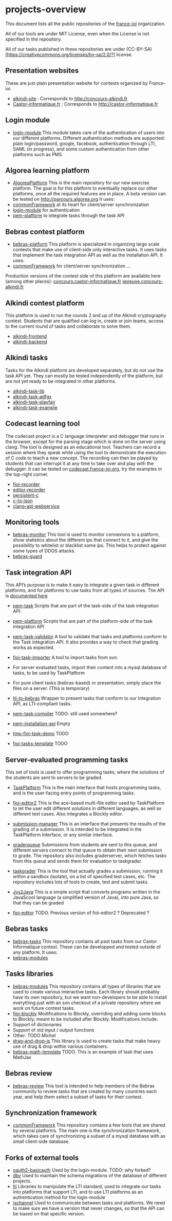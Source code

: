 # projects-overview

This document lists all the public repositories of the [france-ioi](http://www.france-ioi.org) organization.

All of our tools are under MIT License, even when the License is not specified in the repository.

All of our tasks published in these repositories are under (CC-BY-SA)[https://creativecommons.org/licenses/by-sa/2.0/?] license.

## Presentation websites
These are just plain presentation website for contests organized by France-ioi

* [alkindi-site](https://github.com/France-ioi/alkindi-site) : Corresponds to http://concours-alkindi.fr
* [Castor-informatique.fr](https://github.com/France-ioi/Castor-informatique.fr) : Corresponds to http://castor-informatique.fr

## Login module
* [login-module](https://github.com/France-ioi/login-module)
This module takes care of the authentication of users into our different platforms. Different authentication methods are supported: plain login/password, google, facebook, authentication through LTI, SAML (in progress), and some custom authentication from other platforms such as PMS.

## Algorea learning platform
* [AlgoreaPlatform](https://github.com/France-ioi/AlgoreaPlatform)
This is the main repository for our new exercise platform. The goal is for this platform to eventually replace our other platforms, once all the required features are in place.
A beta version can be tested on http://parcours.algorea.org
It uses:
 * [commonFramework](https://github.com/France-ioi/commonFramework) at its heart for client/server synchronization
 * [login-module](https://github.com/France-ioi/login-module) for authentication
 * [pem-platform](https://github.com/France-ioi/pem-platform) to integrate tasks through the task API

## Bebras contest platform
* [bebras-platform](https://github.com/France-ioi/bebras-platform)
This platform is specialized in organizing large scale contests that make use of client-side only interactive tasks. It uses tasks that implement the task integration API as well as the installation API.
It uses:
 * [commonFramework](https://github.com/France-ioi/commonFramework) for client/server synchronization
...

Production versions of the contest side of this platform are available here (among other places):
[concours.castor-informatique.fr](http://concours.castor-informatique.fr)
[epreuve.concours-alkindi.fr](http://epreuve.concours-alkindi.fr)

## Alkindi contest platform
This platform is used to run the rounds 2 and up of the Alkindi cryptography contest. Students that are qualified can log in, create or join teams, access to the current round of tasks and collaborate to solve them.
* [alkindi-frontend](https://github.com/France-ioi/alkindi-frontend)
* [alkindi-backend](https://github.com/France-ioi/alkindi-backend)

## Alkindi tasks
Tasks for the Alkindi platform are developed separately, but do not use the task API yet. They can mostly be tested independently of the platform, but are not yet ready to be integrated in other platforms.
* [alkindi-task-lib](https://github.com/France-ioi/alkindi-task-lib)
* [alkindi-task-adfgx](https://github.com/France-ioi/alkindi-task-adfgx)
* [alkindi-task-playfair](https://github.com/France-ioi/alkindi-task-playfair)
* [alkindi-task-example](https://github.com/France-ioi/alkindi-task-example)

## Codecast learning tool
The codecast project is a C language interpreter and debugger that runs in the browser, except for the parsing stage which is done on the server using clang. The tool is designed as an educational tool. Teachers can record a session where they speak while using the tool to demonstrate the execution of C code to teach a new concept. The recording can then be played by students that can interrupt it at any time to take over and play with the debugger.
It can be tested on [codecast.france-ioi.org](codecast.france-ioi.org), try the examples in the top-right corner.
* [fioi-recorder](https://github.com/France-ioi/fioi-recorder)
* [editor-recorder](https://github.com/France-ioi/editor-recorder)
* [persistent-c](https://github.com/France-ioi/persistent-c)
* [c-to-json](https://github.com/France-ioi/c-to-json)
* [clang-ast-webservice](https://github.com/France-ioi/clang-ast-webservice)

## Monitoring tools
* [bebras-monitor](https://github.com/France-ioi/bebras-monitor)
This tool is used to monitor connexions to a platform, show statistics about the different ips that connect to it, and give the possibility to whitelist or blacklist some ips. This helps to protect against some types of DDOS attacks.
* [bebras-guard](https://github.com/France-ioi/bebras-guard)

## Task integration API
This API’s purpose is to make it easy to integrate a given task in different platforms, and for platforms to use tasks from all types of sources. The API is [documented here](https://docs.google.com/document/d/1JMca_fGNyLtSPjsTuIv2owcnNt2lH4iHkZ1pTURIL6A/edit?usp=sharing)
* [pem-task](https://github.com/France-ioi/pem-task)
Scripts that are part of the task-side of the task integration API.
* [pem-platform](https://github.com/France-ioi/pem-platform)
Scripts that are part of the platform-side of the task integration API
* [pem-task-validator](https://github.com/France-ioi/pem-task-validator)
A tool to validate that tasks and platforms conform to the Task integration API.
It also provides a way to check that grading works as expected.
* [fioi-task-importer](https://github.com/France-ioi/fioi-task-importer)
A tool to import tasks from svn:
 * For server evaluated tasks, import their content into a mysql database of tasks, to be used by TaskPlatform
 * For pure client tasks (bebras-based) or presentation, simply place the files on a server. (This is temporary)
* [lti-to-bebras](https://github.com/France-ioi/lti-to-bebras)
Wrapper to present tasks that conform to our Integration API, as LTI-compliant tasks.

* [pem-task-compiler](https://github.com/France-ioi/pem-task-compiler)
TODO: still used somewhere?
* [pem-installation-api](https://github.com/France-ioi/pem-installation-api)
Empty
* [tmp-fioi-task-demo](https://github.com/France-ioi/tmp-fioi-task-demo)
TODO
* [fioi-tasks-template](https://github.com/France-ioi/fioi-tasks-template)
TODO

## Server-evaluated programming tasks
This set of tools is used to offer programming tasks, where the solutions of the students are sent to servers to be graded.
* [TaskPlatform](https://github.com/France-ioi/TaskPlatform)
This is the main interface that hosts programming tasks, and is the user-facing entry points of programming tasks.
* [fioi-editor2](https://github.com/France-ioi/fioi-editor2)
This is the ace-based multi-file editor used by TaskPlatform to let the user edit different solutions in different languages, as well as different test cases. Also integrates a Blockly editor.
* [submission-manager](https://github.com/France-ioi/submission-manager)
This is an interface that presents the results of the grading of a submission. It is intended to be integrated in the TaskPlatform interface, or any similar interface.
* [graderqueue](https://github.com/France-ioi/graderqueue)
Submissions from students are sent to this queue, and different servers connect to that queue to obtain their next submission to grade. The repository also includes graderserver, which fetches tasks from this queue and sends them for evaluation to taskgrader.
* [taskgrader](https://github.com/France-ioi/taskgrader)
This is the tool that actually grades a submission, running it within a sandbox (isolate), on a list of specified test cases, etc. The repository includes lots of tools to create, test and submit tasks.
* [Jvs2Java](https://github.com/France-ioi/Jvs2Java)
This is a simple script that converts programs written in the JavaScool language (a simplified version of Java), into pure Java, so that they can be graded

* [fioi-editor](https://github.com/France-ioi/fioi-editor)
TODO. Previous version of fioi-editor2 ? Deprecated ?

## Bebras tasks
* [bebras-tasks](https://github.com/France-ioi/bebras-tasks)
This repository contains all past tasks from our Castor Informatique contest. These can be developped and tested outside of any platform.
It uses:
 * [bebras-modules](https://github.com/France-ioi/bebras-modules) 

## Tasks libraries
* [bebras-modules](https://github.com/France-ioi/bebras-modules)
This repository contains all types of libraries that are used to create various interactive tasks. Each library should probably have its own repository, but we want non-developers to be able to install everything just with an svn checkout of a private repository where we work on future contest tasks.
* [fioi-blockly](https://github.com/France-ioi/fioi-blockly)
Modifications to Blockly, overriding and adding some blocks to Blockly; meant to be included after Blockly. Modifications include:
 * Support of dictionaries
 * Support of std input / output functions
 * Other: TODO Michel
* [drag-and-drop-js](https://github.com/France-ioi/drag-and-drop-js)
This library is used to create tasks that make heavy use of drag & drop within various containers.
* [bebras-math-template](https://github.com/France-ioi/bebras-math-template)
TODO. This is an example of task that uses MathJax

## Bebras review
* [bebras-review](https://github.com/France-ioi/bebras-review)
This tool is intended to help members of the Bebras community to review tasks that are created by many countries each year, and help them select a subset of tasks for their contest.

## Synchronization framework
* [commonFramework](https://github.com/France-ioi/commonFramework)
This repository contains a few tools that are shared by several platforms. The main one is the synchronization framework, which takes care of synchronizing a subset of a mysql database with as small client-side database.

## Forks of external tools
* [oauth2-basicauth](https://github.com/France-ioi/oauth2-basicauth)
Used by the login-module. TODO: why forked?
* [dbv](https://github.com/France-ioi/dbv)
Used to maintain the schema migrations of the database of different projects.
* [lti](https://github.com/France-ioi/lti)
Libraries to manipulate the LTI standard, used to integrate our tasks into platforms that support LTI, and to use LTI platforms as an authentication method for the login-module
* [jschannel](https://github.com/France-ioi/jschannel)
Used to communicate between tasks and platforms. We need to make sure we have a version that never changes, so that the API can be based on that specific version.
